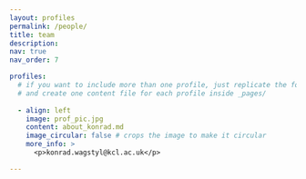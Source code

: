 ```yaml
---
layout: profiles
permalink: /people/
title: team
description: 
nav: true
nav_order: 7

profiles:
  # if you want to include more than one profile, just replicate the following block
  # and create one content file for each profile inside _pages/
  
  - align: left
    image: prof_pic.jpg
    content: about_konrad.md
    image_circular: false # crops the image to make it circular
    more_info: >
      <p>konrad.wagstyl@kcl.ac.uk</p>

---
```

